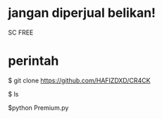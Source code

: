 #  jangan diperjual belikan!
SC FREE 



#   perintah

$ git clone https://github.com/HAFIZDXD/CR4CK

$ ls

$python Premium.py


